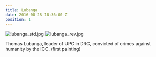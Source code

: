 ```yaml
---
title: Lubanga
date: 2016-08-28 18:36:00 Z
position: 1
---
```


![lubanga_std.jpg](/uploads/lubanga_std.jpg)
![lubanga_rev.jpg](/uploads/lubanga_rev.jpg)

Thomas Lubanga, leader of UPC in DRC, convicted of crimes against humanity by the ICC. (first painting)